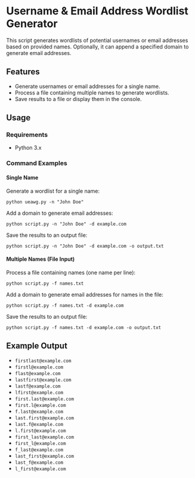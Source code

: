 # Username & Email Address Wordlist Generator

This script generates wordlists of potential usernames or email addresses based on provided names. Optionally, it can append a specified domain to generate email addresses.

## Features
- Generate usernames or email addresses for a single name.
- Process a file containing multiple names to generate wordlists.
- Save results to a file or display them in the console.

## Usage

### Requirements
- Python 3.x

### Command Examples

#### Single Name
Generate a wordlist for a single name:
```
python ueawg.py -n "John Doe"
```

Add a domain to generate email addresses:
```
python script.py -n "John Doe" -d example.com
```

Save the results to an output file:
```
python script.py -n "John Doe" -d example.com -o output.txt
```

#### Multiple Names (File Input)
Process a file containing names (one name per line):
```
python script.py -f names.txt
```

Add a domain to generate email addresses for names in the file:
```
python script.py -f names.txt -d example.com
```

Save the results to an output file:
```
python script.py -f names.txt -d example.com -o output.txt
```

## Example Output
- `firstlast@example.com`
- `firstl@example.com`
- `flast@example.com`
- `lastfirst@example.com`
- `lastf@example.com`
- `lfirst@example.com`
- `first.last@example.com`
- `first.l@example.com`
- `f.last@example.com`
- `last.first@example.com`
- `last.f@example.com`
- `l.first@example.com`
- `first_last@example.com`
- `first_l@example.com`
- `f_last@example.com`
- `last_first@example.com`
- `last_f@example.com`
- `l_first@example.com`
